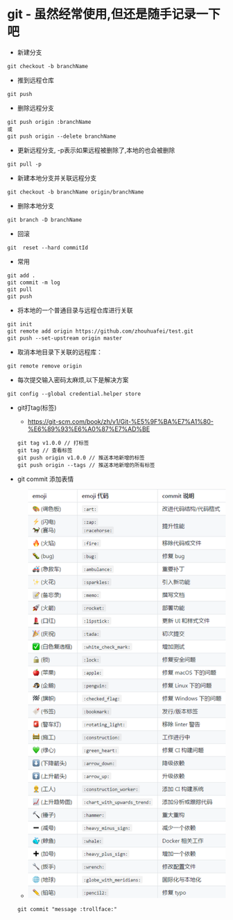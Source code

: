  # git - 虽然经常使用,但还是随手记录一下吧
* 新建分支
```
git checkout -b branchName
```
* 推到远程仓库
```
git push
```
* 删除远程分支
```
git push origin :branchName
或
git push origin --delete branchName
```
* 更新远程分支, -p表示如果远程被删除了,本地的也会被删除
```
git pull -p
```
* 新建本地分支并关联远程分支
```
git checkout -b branchName origin/branchName
```
* 删除本地分支
```
git branch -D branchName
```
* 回滚
```
git  reset --hard commitId
```
* 常用
```
git add .
git commit -m log
git pull
git push
```
* 将本地的一个普通目录与远程仓库进行关联
```
git init
git remote add origin https://github.com/zhouhuafei/test.git
git push --set-upstream origin master
```
* 取消本地目录下关联的远程库：
```
git remote remove origin
```
* 每次提交输入密码太麻烦,以下是解决方案
```
git config --global credential.helper store
```
* git打tag(标签)
    - https://git-scm.com/book/zh/v1/Git-%E5%9F%BA%E7%A1%80-%E6%89%93%E6%A0%87%E7%AD%BE
    ```
    git tag v1.0.0 // 打标签
    git tag // 查看标签
    git push origin v1.0.0 // 推送本地新增的标签
    git push origin --tags // 推送本地新增的所有标签
    ```

* git commit 添加表情
    - ![图片加载中...](./images/1.png)
    ```
    git commit "message :trollface:"
    ```
